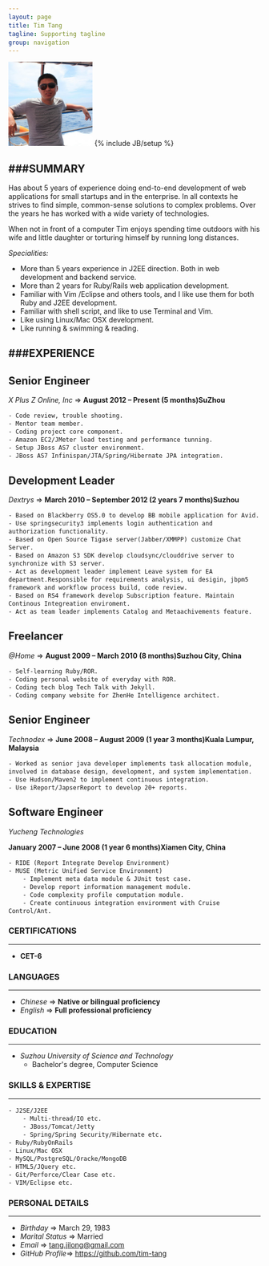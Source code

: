 ```yaml
---
layout: page
title: Tim Tang
tagline: Supporting tagline
group: navigation
---
```


<img class='inset right' src='/images/avatar1.png' title='Tim Tang at redang island!' alt='Photo of Tim.Tang at redang island!' width='168px' />
{% include JB/setup %}

###SUMMARY
---

Has about 5 years of experience doing end-to-end development of web applications for small startups and in the enterprise. In all contexts he strives to find simple, common-sense solutions to complex problems. Over the years he has worked with a wide variety of technologies.

When not in front of a computer Tim enjoys spending time outdoors with his wife and little daughter or torturing himself by running long distances.

_Specialities:_

- More than 5 years experience in J2EE direction. Both in web development and backend service.
- More than 2 years for Ruby/Rails web application development.
- Familiar with Vim /Eclipse and others tools, and I like use them for both Ruby and J2EE development.
- Familiar with shell script, and like to use Terminal and Vim.
- Like using Linux/Mac OSX development.
- Like running & swimming & reading.

###EXPERIENCE
---
## Senior Engineer

_X Plus Z Online, Inc_ => **August 2012 – Present (5 months)SuZhou**

	- Code review, trouble shooting.
	- Mentor team member.
	- Coding project core component.
	- Amazon EC2/JMeter load testing and performance tunning.
	- Setup JBoss AS7 cluster environment.
	- JBoss AS7 Infinispan/JTA/Spring/Hibernate JPA integration.

## Development Leader

_Dextrys_ => **March 2010 – September 2012 (2 years 7 months)Suzhou**

	- Based on Blackberry OS5.0 to develop BB mobile application for Avid.
	- Use springsecurity3 implements login authentication and authorization functionality.
	- Based on Open Source Tigase server(Jabber/XMMPP) customize Chat Server.
	- Based on Amazon S3 SDK develop cloudsync/clouddrive server to synchronize with S3 server.
	- Act as development leader implement Leave system for EA department.Responsible for requirements analysis, ui desigin, jbpm5 framework and workflow process build, code review.
	- Based on RS4 framework develop Subscription feature. Maintain Continous Integreation enviroment.
	- Act as team leader implements Catalog and Metaachivements feature.

## Freelancer

_@Home_ => **August 2009 – March 2010 (8 months)Suzhou City, China**

	- Self-learning Ruby/ROR.
	- Coding personal website of everyday with ROR.
	- Coding tech blog Tech Talk with Jekyll.
	- Coding company website for ZhenHe Intelligence architect.

## Senior Engineer

_Technodex_ => **June 2008 – August 2009 (1 year 3 months)Kuala Lumpur, Malaysia**

	- Worked as senior java developer implements task allocation module, involved in database design, development, and system implementation.
	- Use Hudson/Maven2 to implement continuous integration.
	- Use iReport/JapserReport to develop 20+ reports.

## Software Engineer

_Yucheng Technologies_

**January 2007 – June 2008 (1 year 6 months)Xiamen City, China**

	- RIDE (Report Integrate Develop Environment)
	- MUSE (Metric Unified Service Environment)
		- Implement meta data module & JUnit test case.
		- Develop report information management module.
		- Code complexity profile computation module.
		- Create continuous integration environment with Cruise Control/Ant.

### CERTIFICATIONS
---

- **CET-6**

### LANGUAGES
---

- _Chinese_ => **Native or bilingual proficiency**
- _English_ => **Full professional proficiency**

### EDUCATION
---

- _Suzhou University of Science and Technology_
	- Bachelor's degree, Computer Science

### SKILLS & EXPERTISE
---

	- J2SE/J2EE
		- Multi-thread/IO etc.
		- JBoss/Tomcat/Jetty
		- Spring/Spring Security/Hibernate etc.
	- Ruby/RubyOnRails
	- Linux/Mac OSX
	- MySQL/PostgreSQL/Oracke/MongoDB
	- HTML5/JQuery etc.
	- Git/Perforce/Clear Case etc.
	- VIM/Eclipse etc.

### PERSONAL DETAILS
---

- _Birthday_ => March 29, 1983
- _Marital Status_ => Married
- _Email_ => tang.jilong@gmail.com
- _GitHub Profile_=> <https://github.com/tim-tang>
